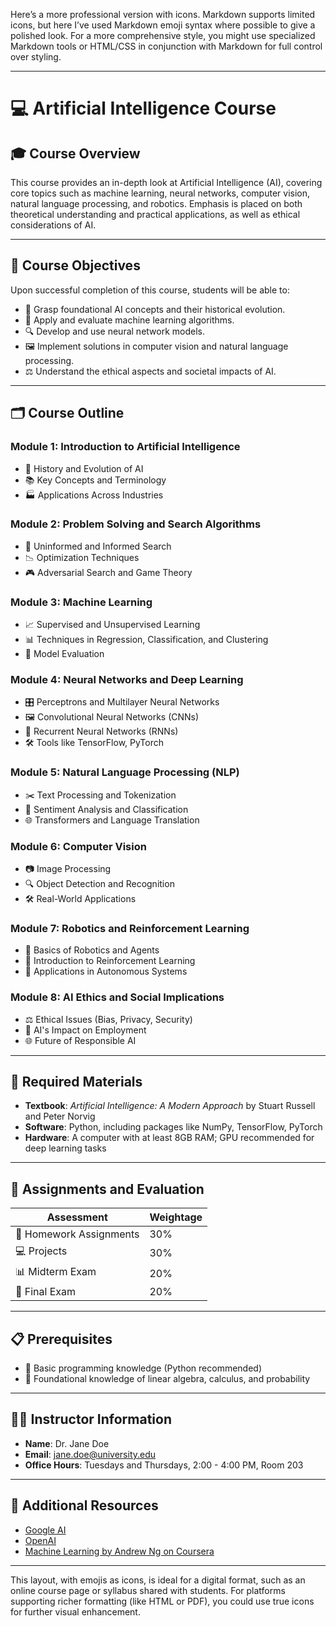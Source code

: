 Here’s a more professional version with icons. Markdown supports limited icons, but here I’ve used Markdown emoji syntax where possible to give a polished look. For a more comprehensive style, you might use specialized Markdown tools or HTML/CSS in conjunction with Markdown for full control over styling.

---

# 💻 **Artificial Intelligence Course**

## 🎓 **Course Overview**
This course provides an in-depth look at Artificial Intelligence (AI), covering core topics such as machine learning, neural networks, computer vision, natural language processing, and robotics. Emphasis is placed on both theoretical understanding and practical applications, as well as ethical considerations of AI.

---

## 🎯 **Course Objectives**
Upon successful completion of this course, students will be able to:
- 🧠 Grasp foundational AI concepts and their historical evolution.
- 🤖 Apply and evaluate machine learning algorithms.
- 🔍 Develop and use neural network models.
- 🖼️ Implement solutions in computer vision and natural language processing.
- ⚖️ Understand the ethical aspects and societal impacts of AI.

---

## 🗂️ **Course Outline**

### **Module 1: Introduction to Artificial Intelligence**  
- 📜 History and Evolution of AI  
- 📚 Key Concepts and Terminology  
- 🏭 Applications Across Industries  

### **Module 2: Problem Solving and Search Algorithms**  
- 🔎 Uninformed and Informed Search  
- 📉 Optimization Techniques  
- 🎮 Adversarial Search and Game Theory  

### **Module 3: Machine Learning**  
- 📈 Supervised and Unsupervised Learning  
- 📊 Techniques in Regression, Classification, and Clustering  
- 🧪 Model Evaluation  

### **Module 4: Neural Networks and Deep Learning**  
- 🎛️ Perceptrons and Multilayer Neural Networks  
- 🖼️ Convolutional Neural Networks (CNNs)  
- 🔁 Recurrent Neural Networks (RNNs)  
- 🛠️ Tools like TensorFlow, PyTorch  

### **Module 5: Natural Language Processing (NLP)**  
- ✂️ Text Processing and Tokenization  
- 📝 Sentiment Analysis and Classification  
- 🌐 Transformers and Language Translation  

### **Module 6: Computer Vision**  
- 📷 Image Processing  
- 🔍 Object Detection and Recognition  
- 🛠️ Real-World Applications  

### **Module 7: Robotics and Reinforcement Learning**  
- 🤖 Basics of Robotics and Agents  
- 🎯 Introduction to Reinforcement Learning  
- 🚗 Applications in Autonomous Systems  

### **Module 8: AI Ethics and Social Implications**  
- ⚖️ Ethical Issues (Bias, Privacy, Security)  
- 💼 AI's Impact on Employment  
- 🌐 Future of Responsible AI  

---

## 📘 **Required Materials**
- **Textbook**: *Artificial Intelligence: A Modern Approach* by Stuart Russell and Peter Norvig  
- **Software**: Python, including packages like NumPy, TensorFlow, PyTorch  
- **Hardware**: A computer with at least 8GB RAM; GPU recommended for deep learning tasks  

---

## 📝 **Assignments and Evaluation**
| Assessment             | Weightage |
|------------------------|-----------|
| 📝 Homework Assignments | 30%       |
| 💻 Projects            | 30%       |
| 📊 Midterm Exam        | 20%       |
| 📝 Final Exam          | 20%       |

---

## 📋 **Prerequisites**
- 📐 Basic programming knowledge (Python recommended)  
- 🔢 Foundational knowledge of linear algebra, calculus, and probability  

---

## 👩‍🏫 **Instructor Information**
- **Name**: Dr. Jane Doe  
- **Email**: [jane.doe@university.edu](mailto:jane.doe@university.edu)  
- **Office Hours**: Tuesdays and Thursdays, 2:00 - 4:00 PM, Room 203  

---

## 🔗 **Additional Resources**
- [Google AI](https://ai.google)
- [OpenAI](https://openai.com)
- [Machine Learning by Andrew Ng on Coursera](https://www.coursera.org/learn/machine-learning)

---

This layout, with emojis as icons, is ideal for a digital format, such as an online course page or syllabus shared with students. For platforms supporting richer formatting (like HTML or PDF), you could use true icons for further visual enhancement.
